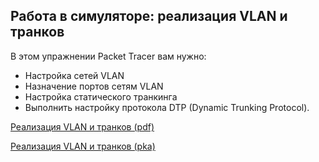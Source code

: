 <!-- 3.6.1 -->
## Работа в симуляторе: реализация VLAN и транков

В этом упражнении Packet Tracer вам нужно:

* Настройка сетей VLAN
* Назначение портов сетям VLAN
* Настройка статического транкинга
* Выполнить настройку протокола DTP (Dynamic Trunking Protocol).

[Реализация VLAN и транков (pdf)](./assets/3.6.1-packet-tracer---implement-vlans-and-trunking_ru-RU.pdf)

[Реализация VLAN и транков (pka)](./assets/3.6.1-packet-tracer---implement-vlans-and-trunking_ru-RU.pka)

<!-- 3.6.2 -->
